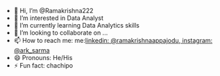- 👋 Hi, I’m @Ramakrishna222
- 👀 I’m interested in Data Analyst
- 🌱 I’m currently learning Data Analytics skills 
- 💞️ I’m looking to collaborate on ...
- 📫 How to reach me:  me:[linkedin: @ramakrishnaappajodu](https://www.linkedin.com/in/ramakrishna-appajodu/),[ instagram: @ark_sarma](https://www.instagram.com/ark_sarma_/?hl=en)
- 😄 Pronouns: He/His
- ⚡ Fun fact: chachipo 

<!---
Ramakrishna222/Ramakrishna222 is a ✨ special ✨ repository because its `README.md` (this file) appears on your GitHub profile.
You can click the Preview link to take a look at your changes.
--->
